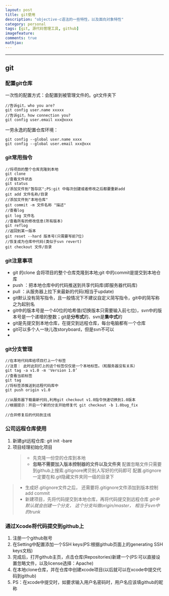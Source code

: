 ```yaml
---
layout: post
title: git使用
description: "objective-c语法的一些特性，以及面向对象特性"
category: personal
tags: [git, 源代码管理工具, github]
imagefeature: 
comments: true
mathjax:
---
```


------

## git

### 配置git仓库

一次性的配置方式：会配置到被管理文件的。git文件夹下

	//告诉git，who you are?
	git config user.name xxxxx
	//告诉git，how connection you?
	git config user.email xxx@xxxx

一劳永逸的配置仓库环境：

	git config --global user.name xxxx
	git config --global user.email xxx@xxx
	
<!--more-->	
	
### git常用指令

	//将项目的整个仓库克隆到本地
	git clone 
	//查看文件状态
	git status
	//添加文件到"暂存区";PS:git 中每次创建或者修改之后都要重新add
	git add 文件名称/目录
	//添加文件到"本地仓库"
	git commit -m 文件名称 "描述"
	//查看log
	git log 文件名
	//查看所有的修改信息(所有版本)
	git reflog
	//返回到某一版本
	git reset --hard 版本号(只需要写前7位)
	//恢复成为仓库中代码(类似于svn revert)
	git checkout 文件/目录

### git注意事项

* git 的clone 会将项目的整个仓库克隆到本地;git 中的commit是提交到本地仓库
* push ：把本地仓库中的代码推送到共享代码库(即服务器代码库)
* pull ：从服务器上拉下来最新的代码(相当于update)
* git默认没有简写指令，且一般情况下不建议自定义简写指令，git中的简写称之为起别名
* git中的版本号是一个40位的哈希值(切换版本只需要输入前七位)，svn中的版本号是一个递增的整数；git是**分布式**的、svn是**集中式**的
* git是先提交到本地仓库，在提交到远程仓库，每台电脑都有一个仓库
* git可以多个人一块儿改storyboard，但是svn不可以
* 

### git分支管理

	//在本地代码库给项目打上一个标签
	//注意： 此时此刻打上的这个标签仅仅是一个本地标签。（和服务器没有关系）
	git tag -a v1.0 -m 'Version 1.0’
	//查看当前标签
	git tag
	//将标签添推送到远程代码库中
	git push origin v1.0
	
	//从服务器下载最新代码,利用git checkout v1.0指令快速切换到1.0版本
	//根据提示：开启一个新的分支开始修复代 git checkout -b 1.0bug_fix
	
	//合并修复后的代码到主线
	

### 公司远程仓库使用

1. 新建git远程仓库:  git init -bare
2. 项目经理初始化项目
	>* 先克隆一份空的仓库到本地
	>* **忽略不需要加入版本控制器的文件以及文件夹** 配置忽略文件只需要到github上搜索.gitignore拷贝别人写好的代码即可
配置.gitignore一定要在和.git隐藏文件夹同一级的目录下
>* 生成好.gitignore文件之后， 还需要将.gitignore文件添加到版本控制 add commit
>* 新建项目，先将代码提交到本地仓库，再将代码提交到远程仓库 *git中默认就会创建一个分支， 这个分支叫做origin/master， 相当于svn中的trunk*
	
### 通过Xcode将代码提交到github上

1. 注册一个github账号
2. 在Setting中配置添加一个SSH keys(PS:根据github页面上的generating SSH keys文档)
3. 完成后，打开github主页，点击仓库(Repositories)新建一个(PS:可以直接设置忽略文件，以及license选择：Apache)
4. 在本地clone仓库，并在仓库中创建xcode项目(以后就可以在xcode中提交代码到github)
5. PS：在xcode中提交时，如要求输入用户名密码时，用户名应该填github的昵称
